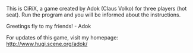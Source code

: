 This is CiRiX, a game created by Adok (Claus Volko) for three players (hot seat). Run the program and you will be informed about the instructions.

Greetings fly to my friends!
                                                                        - Adok

For updates of this game, visit my homepage:
http://www.hugi.scene.org/adok/
